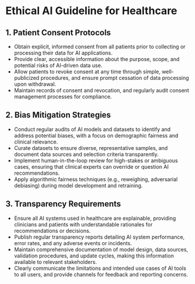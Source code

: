 # Ethical AI Guideline for Healthcare

## 1. Patient Consent Protocols
- Obtain explicit, informed consent from all patients prior to collecting or processing their data for AI applications.
- Provide clear, accessible information about the purpose, scope, and potential risks of AI-driven data use.
- Allow patients to revoke consent at any time through simple, well-publicized procedures, and ensure prompt cessation of data processing upon withdrawal.
- Maintain records of consent and revocation, and regularly audit consent management processes for compliance.

## 2. Bias Mitigation Strategies
- Conduct regular audits of AI models and datasets to identify and address potential biases, with a focus on demographic fairness and clinical relevance.
- Curate datasets to ensure diverse, representative samples, and document data sources and selection criteria transparently.
- Implement human-in-the-loop review for high-stakes or ambiguous cases, ensuring that clinical experts can override or question AI recommendations.
- Apply algorithmic fairness techniques (e.g., reweighing, adversarial debiasing) during model development and retraining.

## 3. Transparency Requirements
- Ensure all AI systems used in healthcare are explainable, providing clinicians and patients with understandable rationales for recommendations or decisions.
- Publish regular transparency reports detailing AI system performance, error rates, and any adverse events or incidents.
- Maintain comprehensive documentation of model design, data sources, validation procedures, and update cycles, making this information available to relevant stakeholders.
- Clearly communicate the limitations and intended use cases of AI tools to all users, and provide channels for feedback and reporting concerns.

